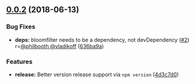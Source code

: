 <a name="0.0.2"></a>
## [0.0.2](https://github.com/mozilla/fxa-common-password-list/compare/v0.0.1...v0.0.2) (2018-06-13)


### Bug Fixes

* **deps:** bloomfilter needs to be a dependency, not devDependency ([#2](https://github.com/mozilla/fxa-common-password-list/issues/2)) r=[@philbooth](https://github.com/philbooth),[@vladikoff](https://github.com/vladikoff) ([636ba9a](https://github.com/mozilla/fxa-common-password-list/commit/636ba9a))


### Features

* **release:** Better version release support via `npm version` ([4d3c7d0](https://github.com/mozilla/fxa-common-password-list/commit/4d3c7d0))



